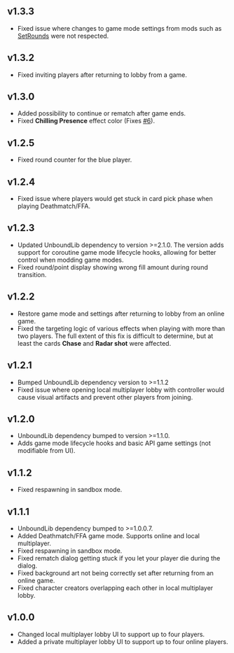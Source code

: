 ## v1.3.3

- Fixed issue where changes to game mode settings from mods such as [SetRounds](https://rounds.thunderstore.io/package/Ascyst/SetRounds/) were not respected.

## v1.3.2

- Fixed inviting players after returning to lobby from a game.

## v1.3.0

- Added possibility to continue or rematch after game ends.
- Fixed **Chilling Presence** effect color (Fixes [#6](https://github.com/olavim/RoundsWithFriends/issues/6)).

## v1.2.5

- Fixed round counter for the blue player.

## v1.2.4

- Fixed issue where players would get stuck in card pick phase when playing Deathmatch/FFA.

## v1.2.3

- Updated UnboundLib dependency to version >=2.1.0. The version adds support for coroutine game mode lifecycle hooks, allowing for better control when modding game modes.
- Fixed round/point display showing wrong fill amount during round transition.

## v1.2.2

- Restore game mode and settings after returning to lobby from an online game.
- Fixed the targeting logic of various effects when playing with more than two players. The full extent of this fix is difficult to determine, but at least the cards **Chase** and **Radar shot** were affected.

## v1.2.1

- Bumped UnboundLib dependency version to >=1.1.2
- Fixed issue where opening local multiplayer lobby with controller would cause visual artifacts and prevent other players from joining.

## v1.2.0

- UnboundLib dependency bumped to version >=1.1.0.
- Adds game mode lifecycle hooks and basic API game settings (not modifiable from UI).

## v1.1.2

- Fixed respawning in sandbox mode.

## v1.1.1

- UnboundLib dependency bumped to >=1.0.0.7.
- Added Deathmatch/FFA game mode. Supports online and local multiplayer.
- Fixed respawning in sandbox mode.
- Fixed rematch dialog getting stuck if you let your player die during the dialog.
- Fixed background art not being correctly set after returning from an online game.
- Fixed character creators overlapping each other in local multiplayer lobby.

## v1.0.0

- Changed local multiplayer lobby UI to support up to four players.
- Added a private multiplayer lobby UI to support up to four online players.
